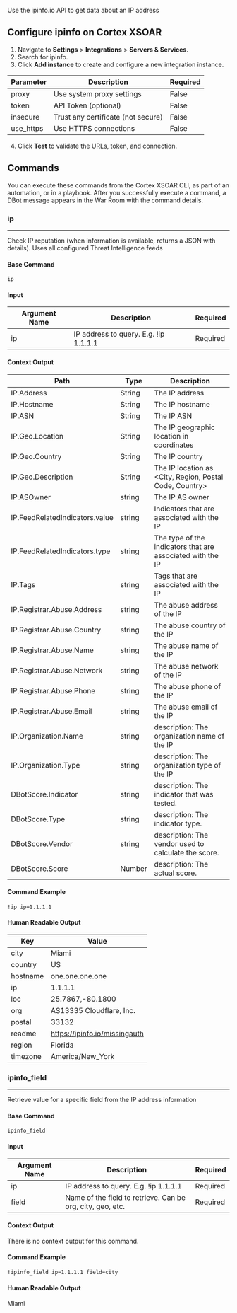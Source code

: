 Use the ipinfo.io API to get data about an IP address
## Configure ipinfo on Cortex XSOAR

1. Navigate to **Settings** > **Integrations** > **Servers & Services**.
2. Search for ipinfo.
3. Click **Add instance** to create and configure a new integration instance.

| **Parameter** | **Description** | **Required** |
| --- | --- | --- |
| proxy | Use system proxy settings | False |
| token | API Token \(optional\) | False |
| insecure | Trust any certificate \(not secure\) | False |
| use_https | Use HTTPS connections | False |

4. Click **Test** to validate the URLs, token, and connection.
## Commands
You can execute these commands from the Cortex XSOAR CLI, as part of an automation, or in a playbook.
After you successfully execute a command, a DBot message appears in the War Room with the command details.
### ip
***
Check IP reputation (when information is available, returns a JSON with details).  Uses all configured Threat Intelligence feeds


#### Base Command

`ip`
#### Input

| **Argument Name** | **Description** | **Required** |
| --- | --- | --- |
| ip | IP address to query. E.g. !ip 1.1.1.1 | Required | 


#### Context Output

| **Path** | **Type** | **Description** |
| --- | --- | --- |
| IP.Address | String | The IP address | 
| IP.Hostname | String | The IP hostname | 
| IP.ASN | String | The IP ASN | 
| IP.Geo.Location | String | The IP geographic location in coordinates | 
| IP.Geo.Country | String | The IP country | 
| IP.Geo.Description | String | The IP location as \<City, Region, Postal Code, Country\> | 
| IP.ASOwner | string | The IP AS owner |
| IP.FeedRelatedIndicators.value | string | Indicators that are associated with the IP |
| IP.FeedRelatedIndicators.type | string | The type of the indicators that are associated with the IP |
| IP.Tags | string | Tags that are associated with the IP |
| IP.Registrar.Abuse.Address | string | The abuse address of the IP |
| IP.Registrar.Abuse.Country | string | The abuse country of the IP |
| IP.Registrar.Abuse.Name | string | The abuse name of the IP |
| IP.Registrar.Abuse.Network | string | The abuse network of the IP |
| IP.Registrar.Abuse.Phone | string | The abuse phone of the IP |
| IP.Registrar.Abuse.Email | string | The abuse email of the IP |
| IP.Organization.Name | string | description: The organization name of the IP |
| IP.Organization.Type | string | description: The organization type of the IP |
| DBotScore.Indicator | string | description: The indicator that was tested. |
| DBotScore.Type | string | description: The indicator type. |
| DBotScore.Vendor | string | description: The vendor used to calculate the score. |
| DBotScore.Score | Number | description: The actual score. |

#### Command Example
``` !ip ip=1.1.1.1 ```

#### Human Readable Output

| Key | Value | 
| --- | --- |
| city | Miami | 
| country | US | 
| hostname | one.one.one.one | 
| ip | 1.1.1.1 | 
| loc | 25.7867,-80.1800 | 
| org | AS13335 Cloudflare, Inc. | 
| postal | 33132 | 
| readme | https://ipinfo.io/missingauth | 
| region | Florida | 
| timezone | America/New_York | 


### ipinfo_field
***
Retrieve value for a specific field from the IP address information


#### Base Command

`ipinfo_field`
#### Input

| **Argument Name** | **Description** | **Required** |
| --- | --- | --- |
| ip | IP address to query. E.g. !ip 1.1.1.1 | Required | 
| field | Name of the field to retrieve. Can be org, city, geo, etc. | Required | 


#### Context Output

There is no context output for this command.

#### Command Example
``` !ipinfo_field ip=1.1.1.1 field=city ```

#### Human Readable Output
Miami

